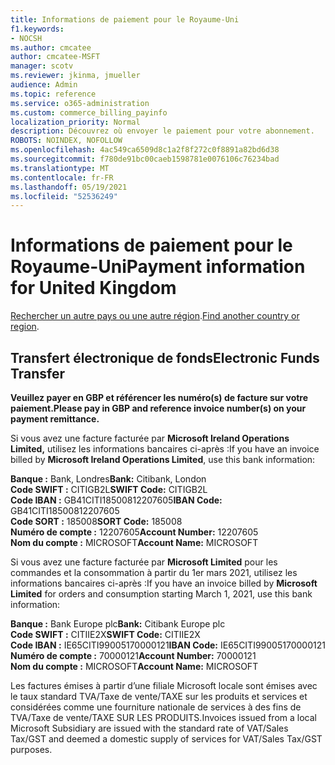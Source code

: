 ```yaml
---
title: Informations de paiement pour le Royaume-Uni
f1.keywords:
- NOCSH
ms.author: cmcatee
author: cmcatee-MSFT
manager: scotv
ms.reviewer: jkinma, jmueller
audience: Admin
ms.topic: reference
ms.service: o365-administration
ms.custom: commerce_billing_payinfo
localization_priority: Normal
description: Découvrez où envoyer le paiement pour votre abonnement.
ROBOTS: NOINDEX, NOFOLLOW
ms.openlocfilehash: 4ac549ca6509d8c1a2f8f272c0f8891a82bd6d38
ms.sourcegitcommit: f780de91bc00caeb1598781e0076106c76234bad
ms.translationtype: MT
ms.contentlocale: fr-FR
ms.lasthandoff: 05/19/2021
ms.locfileid: "52536249"
---
```

# <a name="payment-information-for-united-kingdom"></a><span data-ttu-id="3c4d9-103">Informations de paiement pour le Royaume-Uni</span><span class="sxs-lookup"><span data-stu-id="3c4d9-103">Payment information for United Kingdom</span></span>

<span data-ttu-id="3c4d9-104">[Rechercher un autre pays ou une autre région](../billing-and-payments/pay-for-your-subscription.md).</span><span class="sxs-lookup"><span data-stu-id="3c4d9-104">[Find another country or region](../billing-and-payments/pay-for-your-subscription.md).</span></span>

## <a name="electronic-funds-transfer"></a><span data-ttu-id="3c4d9-105">Transfert électronique de fonds</span><span class="sxs-lookup"><span data-stu-id="3c4d9-105">Electronic Funds Transfer</span></span>

<span data-ttu-id="3c4d9-106">**Veuillez payer en GBP et référencer les numéro(s) de facture sur votre paiement.**</span><span class="sxs-lookup"><span data-stu-id="3c4d9-106">**Please pay in GBP and reference invoice number(s) on your payment remittance.**</span></span>

<span data-ttu-id="3c4d9-107">Si vous avez une facture facturée par **Microsoft Ireland Operations Limited,** utilisez les informations bancaires ci-après :</span><span class="sxs-lookup"><span data-stu-id="3c4d9-107">If you have an invoice billed by **Microsoft Ireland Operations Limited**, use this bank information:</span></span>

<span data-ttu-id="3c4d9-108">**Banque :** Bank, Londres</span><span class="sxs-lookup"><span data-stu-id="3c4d9-108">**Bank:** Citibank, London</span></span>  
<span data-ttu-id="3c4d9-109">**Code SWIFT :** CITIGB2L</span><span class="sxs-lookup"><span data-stu-id="3c4d9-109">**SWIFT Code:** CITIGB2L</span></span>  
<span data-ttu-id="3c4d9-110">**Code IBAN :** GB41CITI18500812207605</span><span class="sxs-lookup"><span data-stu-id="3c4d9-110">**IBAN Code:** GB41CITI18500812207605</span></span>  
<span data-ttu-id="3c4d9-111">**Code SORT :** 185008</span><span class="sxs-lookup"><span data-stu-id="3c4d9-111">**SORT Code:** 185008</span></span>  
<span data-ttu-id="3c4d9-112">**Numéro de compte :** 12207605</span><span class="sxs-lookup"><span data-stu-id="3c4d9-112">**Account Number:** 12207605</span></span>  
<span data-ttu-id="3c4d9-113">**Nom du compte :** MICROSOFT</span><span class="sxs-lookup"><span data-stu-id="3c4d9-113">**Account Name:** MICROSOFT</span></span>

<span data-ttu-id="3c4d9-114">Si vous avez une facture facturée par **Microsoft Limited** pour les commandes et la consommation à partir du 1er mars 2021, utilisez les informations bancaires ci-après :</span><span class="sxs-lookup"><span data-stu-id="3c4d9-114">If you have an invoice billed by **Microsoft Limited** for orders and consumption starting March 1, 2021, use this bank information:</span></span>

<span data-ttu-id="3c4d9-115">**Banque :** Bank Europe plc</span><span class="sxs-lookup"><span data-stu-id="3c4d9-115">**Bank:** Citibank Europe plc</span></span>  
<span data-ttu-id="3c4d9-116">**Code SWIFT :** CITIIE2X</span><span class="sxs-lookup"><span data-stu-id="3c4d9-116">**SWIFT Code:** CITIIE2X</span></span>  
<span data-ttu-id="3c4d9-117">**Code IBAN :** IE65CITI99005170000121</span><span class="sxs-lookup"><span data-stu-id="3c4d9-117">**IBAN Code:** IE65CITI99005170000121</span></span>  
<span data-ttu-id="3c4d9-118">**Numéro de compte :** 70000121</span><span class="sxs-lookup"><span data-stu-id="3c4d9-118">**Account Number:** 70000121</span></span>  
<span data-ttu-id="3c4d9-119">**Nom du compte :** MICROSOFT</span><span class="sxs-lookup"><span data-stu-id="3c4d9-119">**Account Name:** MICROSOFT</span></span>

<span data-ttu-id="3c4d9-120">Les factures émises à partir d’une filiale Microsoft locale sont émises avec le taux standard TVA/Taxe de vente/TAXE sur les produits et services et considérées comme une fourniture nationale de services à des fins de TVA/Taxe de vente/TAXE SUR LES PRODUITS.</span><span class="sxs-lookup"><span data-stu-id="3c4d9-120">Invoices issued from a local Microsoft Subsidiary are issued with the standard rate of VAT/Sales Tax/GST and deemed a domestic supply of services for VAT/Sales Tax/GST purposes.</span></span>
